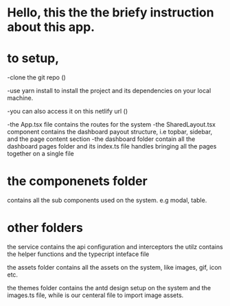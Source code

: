 # Hello, this the the briefy instruction about this app.

# to setup,
-clone the git repo ()

-use yarn install to install the project and its dependencies on your local machine. 

-you can also access it on this netlify url ()

-the App.tsx file contains the routes for the system 
-the SharedLayout.tsx component contains the dashboard payout structure, i.e topbar, sidebar, and the page content section
-the dashboard folder contain all the dashboard pages folder and its index.ts file handles bringing all the pages together on a single file

#  the componenets folder
contains all the sub components used on the system. e.g modal, table.

# other folders
the service contains the api configuration and interceptors
the utilz contains the helper functions and the typecript inteface file

the assets folder contains all the assets on the system, like images, gif, icon etc.

the themes folder contains the antd design setup on the system and  the images.ts file, while is our centeral file to import image assets.

